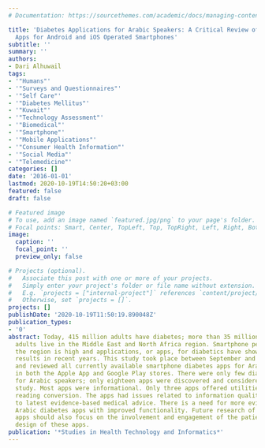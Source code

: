 ```yaml
---
# Documentation: https://sourcethemes.com/academic/docs/managing-content/

title: 'Diabetes Applications for Arabic Speakers: A Critical Review of Available
  Apps for Android and iOS Operated Smartphones'
subtitle: ''
summary: ''
authors:
- Dari Alhuwail
tags:
- '"Humans"'
- '"Surveys and Questionnaires"'
- '"Self Care"'
- '"Diabetes Mellitus"'
- '"Kuwait"'
- '"Technology Assessment"'
- '"Biomedical"'
- '"Smartphone"'
- '"Mobile Applications"'
- '"Consumer Health Information"'
- '"Social Media"'
- '"Telemedicine"'
categories: []
date: '2016-01-01'
lastmod: 2020-10-19T14:50:20+03:00
featured: false
draft: false

# Featured image
# To use, add an image named `featured.jpg/png` to your page's folder.
# Focal points: Smart, Center, TopLeft, Top, TopRight, Left, Right, BottomLeft, Bottom, BottomRight.
image:
  caption: ''
  focal_point: ''
  preview_only: false

# Projects (optional).
#   Associate this post with one or more of your projects.
#   Simply enter your project's folder or file name without extension.
#   E.g. `projects = ["internal-project"]` references `content/project/deep-learning/index.md`.
#   Otherwise, set `projects = []`.
projects: []
publishDate: '2020-10-19T11:50:19.890048Z'
publication_types:
- '0'
abstract: Today, 415 million adults have diabetes; more than 35 million of diabetic
  adults live in the Middle East and North Africa region. Smartphone penetration in
  the region is high and applications, or apps, for diabetics have shown promising
  results in recent years. This study took place between September and December 2015
  and reviewed all currently available smartphone diabetes apps for Arabic speakers
  in both the Apple App and Google Play stores. There were only few diabetes apps
  for Arabic speakers; only eighteen apps were discovered and considered for this
  study. Most apps were informational. Only three apps offered utilities such as glucose
  reading conversion. The apps had issues related to information quality and adherence
  to latest evidence-based medical advice. There is a need for more evidence-based
  Arabic diabetes apps with improved functionality. Future research of Arabic diabetes
  apps should also focus on the involvement and engagement of the patients in the
  design of these apps.
publication: '*Studies in Health Technology and Informatics*'
---
```

